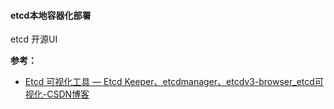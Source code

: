 #### etcd本地容器化部署

etcd 开源UI

**参考：**

- [Etcd 可视化工具 — Etcd Keeper、etcdmanager、etcdv3-browser_etcd可视化-CSDN博客](https://blog.csdn.net/wohu1104/article/details/129808181) 